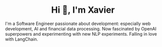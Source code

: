 <h1 align="center">Hi 👋, I'm Xavier</h1>
<p>I'm a Software Engineer passionate about development: especially web development, AI and financial data processing. Now fascinated by OpenAI superpowers and experimenting with new NLP experiments. Falling in love with LangChain.</p>



 
 
 
